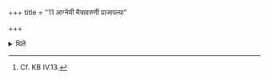 +++
title = "11 आग्नेयी मैत्रावरुणी प्राजापत्या"

+++

<details><summary>थिते</summary>

11. Or this offering is to be made to Agni, or Mitrāvaruṇau, or to Prajāpati.[^1]  


[^1]: Cf. KB IV.13.
</details>
